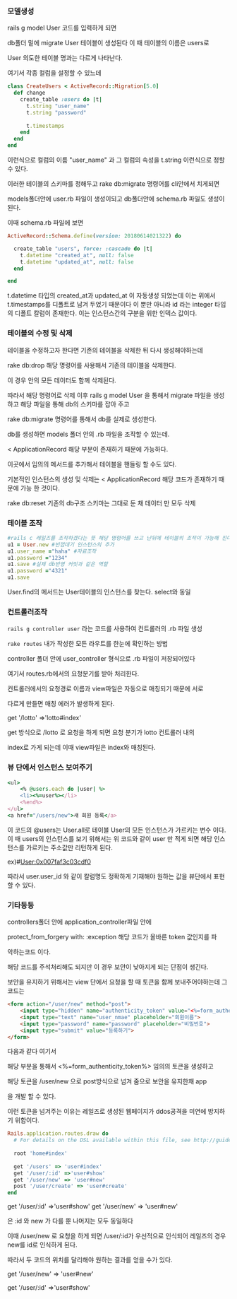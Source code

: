 ### 모델생성

 rails g model User 코드를 입력하게 되면

 db폴더 밑에 migrate  User 테이블이 생성된다 이 때 테이블의 이름은 users로

User 의도한 테이블 명과는 다르게 나타난다.

여기서 각종 컬럼을 설정할 수 있느데

```ruby
class CreateUsers < ActiveRecord::Migration[5.0]
  def change
    create_table :users do |t|
      t.string "user_name"
      t.string "password"
      
      t.timestamps
    end
  end
end

```

이런식으로 컬럼의 이름 "user_name" 과 그 컬럼의 속성을 t.string 이런식으로 정할 수 있다.

이러한 테이블의 스키마를 정해두고 rake db:migrate 명령어를 cli안에서 치게되면 

models폴더안에 user.rb  파일이 생성이되고 db폴더안에 schema.rb 파일도 생성이 된다.

이때 schema.rb 파일에 보면

```ruby
ActiveRecord::Schema.define(version: 20180614021322) do

  create_table "users", force: :cascade do |t|
    t.datetime "created_at", null: false
    t.datetime "updated_at", null: false
  end

end
```

t.datetime 타입의 created_at과 updated_at 이 자동생성 되었는데 이는 위에서 t.timestamps를 디폴트로 남겨 두었기 때문이다 이 뿐만 아니라 id 라는 integer 타입의 디폴트 칼럼이 존재한다. 이는 인스턴스간의 구분을 위한 인덱스 값이다.

### 테이블의 수정 및 삭제

테이블을 수정하고자 한다면 기존의 테이블을 삭제한 뒤 다시 생성해야하는데 

rake db:drop 해당 명령어를 사용해서 기존의 테이블을 삭제한다.

이 경우 안의 모든 데이터도 함께 삭제된다.

따라서 해당 명령어로 삭제 이후   rails g model User 을 통해서 migrate 파일을 생성하고 해당 파일을 통해 db의 스키마를 잡아 주고

rake db:migrate 명령어를 통해서 db를 실제로 생성한다.

db를 생성하면 models 폴더 안의 .rb 파일을 조작할 수 있는데. 

< ApplicationRecord 해당 부분이 존재하기 때문에 가능하다.

이곳에서 임의의 메서드를 추가해서 테이블을 핸들링 할 수도 있다.

기본적인 인스턴스의 생성 및 삭제는  < ApplicationRecord  해당 코드가 존재하기 때문에 가능 한 것이다.

rake db:reset 기존의 db구조 스키마는 그대로 둔 채 데이터 만 모두 삭제

### 테이블 조작

```RUBY
#rails c 레일즈를 조작하겠다는 뜻 해당 명령어를 쓰고 난뒤에 테이블의 조작이 가능해 진다.
u1 = User.new #빈껍데기 인스턴스의 추가
u1.user_name ="haha" #자료조작
u1.password ="1234"
u1.save #실제 db반영 커밋과 같은 역할
u1.password ="4321"
u1.save
```

User.find의 메서드는 User테이블의 인스턴스를 찾는다. select와 동일



### 컨트롤러조작

`rails g controller user` 라는 코드를 사용하여 컨트롤러의 .rb 파일 생성

`rake routes` 내가 작성한 모든 라우트를 한눈에 확인하는 방법

controller 폴더 안에 user_controller 형식으로 .rb 파일이 저장되어있다

여기서 routes.rb에서의 요청분기를 받아 처리한다.

컨트롤러에서의 요청경로 이름과 view파일은 자동으로 매칭되기 때문에 서로

다르게 만들면 매칭 에러가 발생하게 된다.

get '/lotto' =>'lotto#index'

get 방식으로 /lotto 로 요청을 하게 되면 요청 분기가 lotto 컨트롤러 내의 

index로 가게 되는데 이때 view파일은 index와 매칭된다.

### 뷰 단에서 인스턴스 보여주기

```ruby
<ul>
    <% @users.each do |user| %>
    <li><%=user%></li>
    <%end%>
</ul>
<a href="/users/new">새 회원 등록</a>
```

이 코드의 @users는 User.all로 테이블 User의 모든 인스턴스가 가르키는 변수 이다. 이 때 users의 인스턴스를 보기 위해서는 위 코드와 같이 user 만 적게 되면 해당 인스턴스를 가르키는 주소값만 리턴하게 된다.

ex)#<User:0x007faf3c03cdf0>

따라서 user.user_id 와 같이 칼럼명도 정확하게 기재해야 원하는 값을 뷰단에서 표현할 수 있다.

### 기타등등

controllers폴더 안에 application_controller파일 안에

protect_from_forgery with: :exception 해당 코드가 올바른 token 값인지를 파

악하는코드 이다.

해당 코드를 주석처리해도 되지만 이 경우 보안이 낮아지게 되는 단점이 생긴다.

보안을 유지하기 위해서는 view 단에서 요청을 할 때 토큰을 함께 보내주어야하는데 그 코드는

```html
<form action="/user/new" method="post">
    <input type="hidden" name="authenticity_token" value="<%=form_authenticity_token%>">
    <input type="text" name="user_nmae" placeholder="회원이름">
    <input type="password" name="password" placeholder="비밀번호">
    <input type="submit" value="등록하기">
</form>
```

다음과 같다 여기서 

  <input type="hidden" name="authenticity_token" value="<%=form_authenticity_token%>">

해당 부분을 통해서 <%=form_authenticity_token%>  임의의 토큰을 생성하고 

해당 토큰을 /user/new 으로 post방식으로 넘겨 줌으로 보안을 유지한채 app

을 개발 할 수 있다.

이런 토큰을 넘겨주는 이유는 레일즈로 생성된 웹페이지가 ddos공격을 미연에 방지하기 위함이다.

```ruby
Rails.application.routes.draw do
  # For details on the DSL available within this file, see http://guides.rubyonrails.org/routing.html
  
  root 'home#index'
  
  get '/users' => 'user#index'
  get '/user/:id' =>'user#show'
  get '/user/new' => 'user#new'
  post '/user/create' => 'user#create'
end
```

 get '/user/:id' =>'user#show'
  get '/user/new' => 'user#new'

은 :id 와 new 가 다를 뿐 나머지는 모두 동일하다 

이때 /user/new 로 요청을 하게 되면 /user/:id가 우선적으로 인식되어 레일즈의 경우 new를 id로 인식하게 된다.

따라서 두 코드의 위치를 달리해야 원하는 결과를 얻을 수가 있다.

  get '/user/new' => 'user#new'

 get '/user/:id' =>'user#show'

